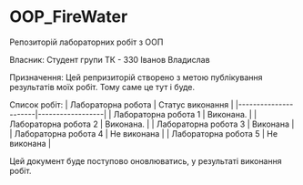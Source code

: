 # OOP_FireWater 
Репозиторій лабораторних робіт з ООП

Власник: Студент групи ТК - 330 Іванов Владислав

Призначення: Цей репризиторій створено з метою публікування результатів моїх робіт. Тому саме це тут і буде.

Список робіт:
| Лабораторна робота   | Статус виконання |
|----------------------|------------------|
| Лабораторна робота 1 | Виконана.        |
| Лабораторна робота 2 | Виконана.        |
| Лабораторна робота 3 | Виконана         |
| Лабораторна робота 4 | Не виконана      |
| Лабораторна робота 5 | Не виконана      |

Цей документ буде поступово оновлюватись, у результаті виконання робіт.